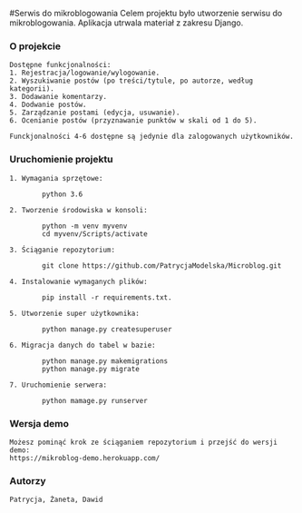 #Serwis do mikroblogowania
    Celem projektu było utworzenie serwisu do mikroblogowania.
    Aplikacja utrwala materiał z zakresu Django.

### O projekcie
    Dostępne funkcjonalności:
    1. Rejestracja/logowanie/wylogowanie.
    2. Wyszukiwanie postów (po treści/tytule, po autorze, według kategorii).
    3. Dodawanie komentarzy.
    4. Dodwanie postów.
    5. Zarządzanie postami (edycja, usuwanie).
    6. Ocenianie postów (przyznawanie punktów w skali od 1 do 5).

    Funckjonalności 4-6 dostępne są jedynie dla zalogowanych użytkowników. 

### Uruchomienie projektu 
    1. Wymagania sprzętowe:
    
            python 3.6
            
    2. Tworzenie środowiska w konsoli:
    
            python -m venv myvenv
            cd myvenv/Scripts/activate
            
    3. Ściąganie repozytorium:
    
            git clone https://github.com/PatrycjaModelska/Microblog.git
    
    4. Instalowanie wymaganych plików:
    
            pip install -r requirements.txt.
    
    5. Utworzenie super użytkownika:
    
            python manage.py createsuperuser
    
    6. Migracja danych do tabel w bazie:
    
            python manage.py makemigrations
            python manage.py migrate
            
    7. Uruchomienie serwera:
    
            python mamage.py runserver
            
            
### Wersja demo
    Możesz pominąć krok ze ściąganiem repozytorium i przejść do wersji demo:
    https://mikroblog-demo.herokuapp.com/

### Autorzy
    Patrycja, Żaneta, Dawid